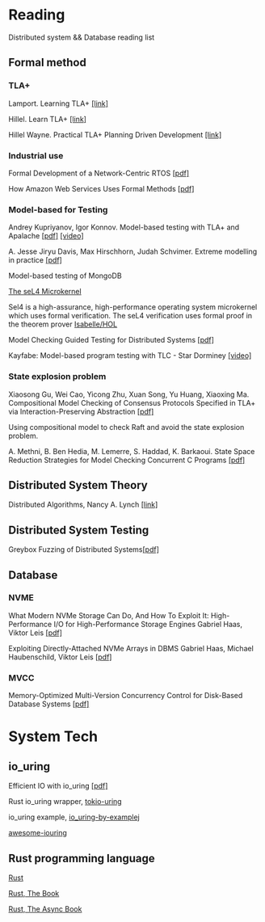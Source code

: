 # Reading
Distributed system && Database reading list


## Formal method

### TLA+

Lamport. Learning TLA+ [[link]](https://lamport.azurewebsites.net/tla/learning.html)


Hillel. Learn TLA+ [[link]](https://learntla.com/)

Hillel Wayne. Practical TLA+ Planning Driven Development [[link]](https://link.springer.com/book/10.1007/978-1-4842-3829-5)

### Industrial use

Formal Development of a Network-Centric RTOS [[pdf]](https://link.springer.com/book/10.1007/978-1-4419-9736-4)

How Amazon Web Services Uses Formal Methods  [[pdf]](https://cacm.acm.org/magazines/2015/4/184701-how-amazon-web-services-uses-formal-methods/abstract)


### Model-based for Testing
Andrey Kupriyanov, Igor Konnov. Model-based testing with TLA+ and Apalache [[pdf]](https://conf.tlapl.us/2020/09-Kuprianov_and_Konnov-Model-based_testing_with_TLA_+_and_Apalache.pdf)  [[video]](https://www.youtube.com/watch?v=aveoIMphzW8)


A. Jesse Jiryu Davis, Max Hirschhorn, Judah Schvimer. Extreme modelling in practice [[pdf]](https://dl.acm.org/doi/abs/10.14778/3397230.3397233)

Model-based testing of MongoDB

[The seL4 Microkernel](https://sel4.systems/)

Sel4 is a high-assurance, high-performance operating system microkernel which uses formal verification.
The seL4 verification uses formal proof in the theorem prover [Isabelle/HOL](https://isabelle.in.tum.de/)


Model Checking Guided Testing for Distributed
Systems [[pdf]](https://dl.acm.org/doi/pdf/10.1145/3552326.3587442)

Kayfabe: Model-based program testing with TLC - Star Dorminey [[video]](https://www.youtube.com/watch?v=lj31oIaYSj4)

### State explosion problem


Xiaosong Gu, Wei Cao, Yicong Zhu, Xuan Song, Yu Huang, Xiaoxing Ma. Compositional Model Checking of Consensus Protocols Specified in TLA+ via Interaction-Preserving Abstraction [[pdf]](https://arxiv.org/abs/2202.11385)

Using compositional model to check Raft and avoid the state explosion problem.


A. Methni, B. Ben Hedia, M. Lemerre, S. Haddad, K. Barkaoui. State Space Reduction Strategies for Model Checking Concurrent C Programs [[pdf]](https://hal-cea.archives-ouvertes.fr/cea-01844041/file/MLBHB-vecos15.pdf)


## Distributed System Theory

Distributed Algorithms,  Nancy A. Lynch [[link]](https://dl.acm.org/doi/book/10.5555/2821576)

## Distributed System Testing
Greybox Fuzzing of Distributed Systems[[pdf]](https://arxiv.org/pdf/2305.02601.pdf)

## Database

### NVME

What Modern NVMe Storage Can Do, And How To Exploit It: High-Performance I/O for High-Performance Storage Engines Gabriel Haas, Viktor Leis [[pdf]](https://www.vldb.org/pvldb/vol16/p2090-haas.pdf)

Exploiting Directly-Attached NVMe Arrays in DBMS
Gabriel Haas, Michael Haubenschild, Viktor Leis [[pdf]](https://www.cidrdb.org/cidr2020/papers/p16-haas-cidr20.pdf)

### MVCC

Memory-Optimized Multi-Version Concurrency Control for Disk-Based Database Systems [[pdf]](https://www.vldb.org/pvldb/vol15/p2797-freitag.pdf)


# System Tech

## io_uring

Efficient IO with io_uring [[pdf]](https://kernel.dk/io_uring.pdf)


Rust io_uring wrapper, [tokio-uring](https://docs.rs/tokio-uring/latest/tokio_uring/)

io_uring example, [io_uring-by-examplej](https://github.com/shuveb/io_uring-by-example)

[awesome-iouring](https://github.com/espoal/awesome-iouring)

## Rust programming language

[Rust](https://www.rust-lang.org/)

[Rust, The Book](https://doc.rust-lang.org/book/)

[Rust, The Async Book](https://rust-lang.github.io/async-book/)
